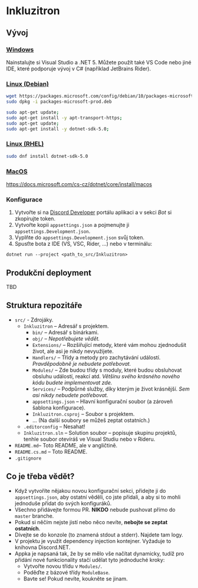 # Inkluzitron

## Vývoj

### [Windows](https://docs.microsoft.com/en-us/dotnet/core/install/windows)

Nainstalujte si Visual Studio a .NET 5.
Můžete použít také VS Code nebo jiné IDE, které podporuje vývoj v C# (například JetBrains Rider).

### [Linux (Debian)](https://docs.microsoft.com/en-us/dotnet/core/install/linux-debian)

```sh
wget https://packages.microsoft.com/config/debian/10/packages-microsoft-prod.deb -O packages-microsoft-prod.deb
sudo dpkg -i packages-microsoft-prod.deb

sudo apt-get update;
sudo apt-get install -y apt-transport-https;
sudo apt-get update;
sudo apt-get install -y dotnet-sdk-5.0;
```

### [Linux (RHEL)](https://docs.microsoft.com/en-us/dotnet/core/install/linux-rhel)

```sh
sudo dnf install dotnet-sdk-5.0
```

### [MacOS](https://docs.microsoft.com/cs-cz/dotnet/core/install/macos)

https://docs.microsoft.com/cs-cz/dotnet/core/install/macos

### Konfigurace

1) Vytvořte si na [Discord Developer](https://discord.com/developers/docs/intro) portálu aplikaci a v sekci _Bot_ si zkopírujte token.
2) Vytvořte kopii `appsettings.json` a pojmenujte ji `appsettings.Development.json`.
3) Vyplňte do `appsettings.Development.json` svůj token.
4) Spusťte bota z IDE (VS, VSC, Rider, ...) nebo v terminálu:
```
dotnet run --project <path_to_src/Inkluzitron>
```

## Produkční deployment

TBD

## Struktura repozitáře

- `src/` - Zdrojáky.
  - `Inkluzitron` – Adresář s projektem.
    - `bin/` – Adresář s binárkami.
    - `obj/` – *Nepotřebujete vědět.*
    - `Extensions/` – Rozšiřující metody, které vám mohou zjednodušit život, ale asi je nikdy nevyužijete.
    - `Handlers/` – Třídy a metody pro zachytávání událostí. *Pravděpodobně je nebudete potřebovat.*
    - `Modules/` – Zde budou třídy s moduly, které budou obsluhovat obsluhu událostí, reakcí atd. *Většinu svého krásného nového kódu budete implementovat zde.*
    - `Services/` – Podpůrné služby, díky kterým je život krásnější. *Sem asi nikdy nebudete potřebovat.*
    - `appsettings.json` – Hlavní konfigurační soubor (a zároveň šablona konfigurace).
    - `Inkluzitron.csproj` – Soubor s projektem.
    - ... (Na další soubory se můžeš zeptat ostatních.)
  - `.editorconfig` – Nesahat!
  - `Inkluzitron.sln` – Solution soubor – popisuje skupinu projektů, tenhle soubor otevíráš ve Visual Studiu nebo v Rideru.
- `README.md`– Toto README, ale v angličtině.
- `README.cs.md` – Toto README.
- `.gitignore`

## Co je třeba vědět?

- Když vytvoříte nějakou novou konfigurační sekci, přidejte ji do `appsettings.json`, aby ostatní věděli, co jste přidali, a aby si to mohli jednoduše přidat do svých konfiguráků.
- Všechno přidávejte formou PR. **NIKDO** nebude pushovat přímo do `master` branche.
- Pokud si něčím nejste jistí nebo něco nevíte, **nebojte se zeptat ostatních**.
- Dívejte se do konzole (to znamená stdout a stderr). Najdete tam logy.
- V projektu je využit dependency injection kontejner. Vyžaduje to knihovna Discord.NET.
- Appka je napsaná tak, že by se mělo vše načítat dynamicky, tudíž pro přidání nové funkcionality stačí udělat tyto jednoduché kroky:
  - Vytvořte novou třídu v `Modules/`.
  - Poděďte z bázové třídy `ModuleBase`.
  - Bavte se! Pokud nevíte, koukněte se jinam.
